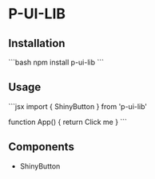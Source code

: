 # P-UI-LIB

## Installation
\`\`\`bash
npm install p-ui-lib
\`\`\`

## Usage
\`\`\`jsx
import { ShinyButton } from 'p-ui-lib'

function App() {
  return <ShinyButton>Click me</ShinyButton>
}
\`\`\`

## Components
- ShinyButton
